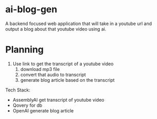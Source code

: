 # ai-blog-gen
A backend focused web application that will take in a youtube url and output a blog about that youtube video using ai. 








# Planning

1. Use link to get the transcript of a youtube video
   1. download mp3 file
   2. convert that audio to transcript
   3. generate blog article based on the transcript 

Tech Stack:
- AssemblyAI get transcript of youtube video
- Qovery for db 
- OpenAI generate blog article